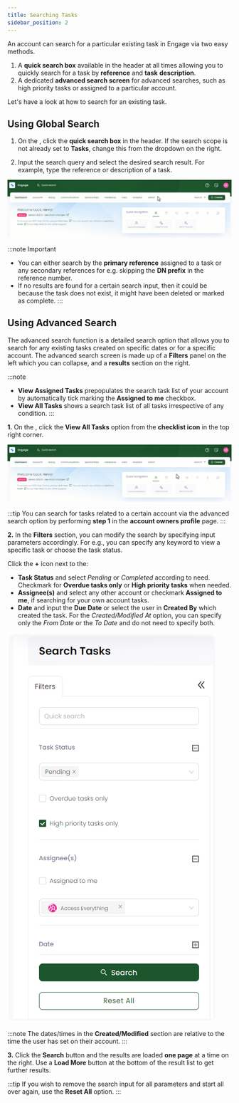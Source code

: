 ```yaml
---
title: Searching Tasks
sidebar_position: 2
---
```


An account can search for a particular existing task in Engage via two easy methods.

1. A **quick search box** available in the header at all times allowing you to quickly search for a task by **reference** and **task** **description**.
2. A dedicated **advanced search screen** for advanced searches, such as high priority tasks or assigned to a particular account.

Let's have a look at how to search for an existing task.

## Using Global Search

1. On the <K2Link route="dashboard" text="Engage dashboard" isEngage />, click the **quick search box** in the header. If the search scope is not already set to **Tasks**, change this from the dropdown on the right.

2. Input the search query and select the desired search result. For example, type the reference or description of a task.

![Search Task Gif](./quicksearch-task.gif)

:::note Important
- You can either search by the **primary reference** assigned to a task or any secondary references for e.g. skipping the **DN prefix** in the reference number.
- If no results are found for a certain search input, then it could be because the task does not exist, it might have been deleted or marked as complete.
:::

## Using Advanced Search

The advanced search function is a detailed search option that allows you to search for any existing tasks created on specific dates or for a specific account. The advanced search screen is made up of a **Filters** panel on the left which you can collapse, and a **results** section on the right.

:::note
- **View Assigned Tasks** prepopulates the search task list of your account by automatically tick marking the **Assigned to me** checkbox.
- **View All Tasks** shows a search task list of all tasks irrespective of any condition.
:::

**1.** On the <K2Link route="dashboard" text="Engage dashboard" isEngage />, click the **View All Tasks** option from the **checklist icon** in the top right corner.

![Advanced search option](./advanced-search-tasks.gif)

:::tip
You can search for tasks related to a certain account via the advanced search option by performing **step 1** in the **account owners profile** page.
:::

**2.** In the **Filters** section, you can modify the search by specifying input parameters accordingly. For e.g., you can specify any keyword to view a specific task or choose the task status. 

Click the **+** icon next to the: 

- **Task Status** and select *Pending* or *Completed* according to need. Checkmark for **Overdue tasks only** or **High priority tasks** when needed.
- **Assignee(s)** and select any other account or checkmark **Assigned to me**, if searching for your own account tasks.
- **Date** and input the **Due Date** or select the user in **Created By** which created the task. For the *Created/Modified At* option, you can specify only the *From Date* or the *To Date* and do not need to specify both.

![Task Filters Search](./task-filters-section.png)

:::note
The dates/times in the **Created/Modified** section are relative to the time the user has set on their account.
:::

**3.** Click the **Search** button and the results are loaded **one page** at a time on the right. Use a **Load More** button at the bottom of the result list to get further results.

:::tip
If you wish to remove the search input for all parameters and start all over again, use the **Reset All** option. 
::: 


